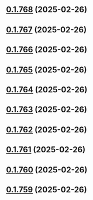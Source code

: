 ## [0.1.768](https://github.com/binary-braids/terraform-oracle/compare/v0.1.767...v0.1.768) (2025-02-26)



## [0.1.767](https://github.com/binary-braids/terraform-oracle/compare/v0.1.766...v0.1.767) (2025-02-26)



## [0.1.766](https://github.com/binary-braids/terraform-oracle/compare/v0.1.765...v0.1.766) (2025-02-26)



## [0.1.765](https://github.com/binary-braids/terraform-oracle/compare/v0.1.764...v0.1.765) (2025-02-26)



## [0.1.764](https://github.com/binary-braids/terraform-oracle/compare/v0.1.763...v0.1.764) (2025-02-26)



## [0.1.763](https://github.com/binary-braids/terraform-oracle/compare/v0.1.762...v0.1.763) (2025-02-26)



## [0.1.762](https://github.com/binary-braids/terraform-oracle/compare/v0.1.761...v0.1.762) (2025-02-26)



## [0.1.761](https://github.com/binary-braids/terraform-oracle/compare/v0.1.760...v0.1.761) (2025-02-26)



## [0.1.760](https://github.com/binary-braids/terraform-oracle/compare/v0.1.759...v0.1.760) (2025-02-26)



## [0.1.759](https://github.com/binary-braids/terraform-oracle/compare/v0.1.758...v0.1.759) (2025-02-26)



